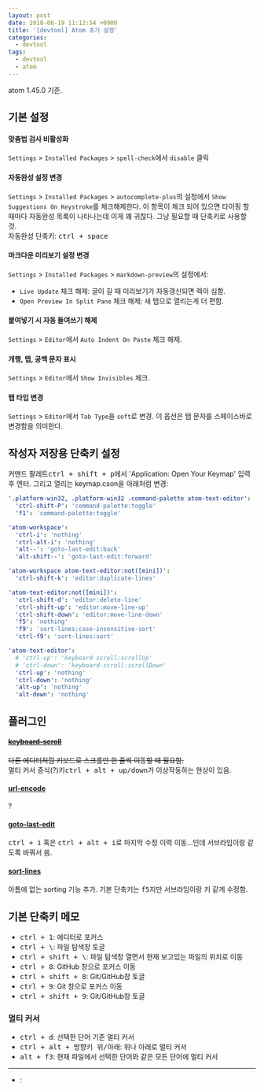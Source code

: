```yaml
---
layout: post
date: 2018-06-19 11:12:54 +0900
title: '[devtool] Atom 초기 설정'
categories:
  - devtool
tags:
  - devtool
  - atom
---
```


atom 1.45.0 기준.

## 기본 설정

#### 맞춤법 검사 비활성화

`Settings` > `Installed Packages` > `spell-check`에서 `disable` 클릭

#### 자동완성 설정 변경

`Settings` > `Installed Packages` > `autocomplete-plus`의 설정에서 `Show Suggestions On Keystroke`를 체크해제한다. 이 항목이 체크 되어 있으면 타이핑 할 때마다 자동완성 목록이 나타나는데 이게 꽤 귀찮다. 그냥 필요할 때 단축키로 사용할 것.  
자동완성 단축키: <kbd>ctrl + space</kbd>

#### 마크다운 미리보기 설정 변경

`Settings` > `Installed Packages` > `markdown-preview`의 설정에서:

- `Live Update` 체크 해제: 글이 길 때 미리보기가 자동갱신되면 렉이 심함.
- `Open Preview In Split Pane` 체크 해제: 새 탭으로 열리는게 더 편함.

#### 붙여넣기 시 자동 들여쓰기 해제

`Settings` > `Editor`에서 `Auto Indent On Paste` 체크 해제.

#### 개행, 탭, 공백 문자 표시

`Settings` > `Editor`에서 `Show Invisibles` 체크.

#### 탭 타입 변경

`Settings` > `Editor`에서 `Tab Type`을 `soft`로 변경. 이 옵션은 탭 문자를 스페이스바로 변경함을 의미한다.

## 작성자 저장용 단축키 설정

커맨드 팔레트<kbd>ctrl + shift + p</kbd>에서 'Application: Open Your Keymap' 입력 후 엔터. 그리고 열리는 keymap.cson을 아래처럼 변경:

```yml
'.platform-win32, .platform-win32 .command-palette atom-text-editor':
  'ctrl-shift-P': 'command-palette:toggle'
  'f1': 'command-palette:toggle'

'atom-workspace':
  'ctrl-i': 'nothing'
  'ctrl-alt-i': 'nothing'
  'alt--': 'goto-last-edit:back'
  'alt-shift--': 'goto-last-edit:forward'

'atom-workspace atom-text-editor:not([mini])':
  'ctrl-shift-k': 'editor:duplicate-lines'

'atom-text-editor:not([mini])':
  'ctrl-shift-d': 'editor:delete-line'
  'ctrl-shift-up': 'editor:move-line-up'
  'ctrl-shift-down': 'editor:move-line-down'
  'f5': 'nothing'
  'f9': 'sort-lines:case-insensitive-sort'
  'ctrl-f9': 'sort-lines:sort'

'atom-text-editor':
  # 'ctrl-up': 'keyboard-scroll:scrollUp'
  # 'ctrl-down': 'keyboard-scroll:scrollDown'
  'ctrl-up': 'nothing'
  'ctrl-down': 'nothing'
  'alt-up': 'nothing'
  'alt-down': 'nothing'
```

## 플러그인

#### ~~[keyboard-scroll](https://atom.io/packages/keyboard-scroll)~~

~~다른 에디터처럼 키보드로 스크롤만 한 줄씩 이동할 때 필요함.~~  
멀티 커서 증식(?)키<kbd>ctrl + alt + up/down</kbd>가 이상작동하는 현상이 있음.

#### [url-encode](https://atom.io/packages/url-encode)

?

#### [goto-last-edit](https://atom.io/packages/goto-last-edit)

<kbd>ctrl + i</kbd> 혹은 <kbd>ctrl + alt + i</kbd>로 마지막 수정 이력 이동...인데 서브라임이랑 같도록 바꿔서 씀.

#### [sort-lines](https://atom.io/packages/sort-lines)

아톰에 없는 sorting 기능 추가. 기본 단축키는 <kbd>f5</kbd>지만 서브라임이랑 키 같게 수정함.

## 기본 단축키 메모

- <kbd>ctrl + 1</kbd>: 에디터로 포커스
- <kbd>ctrl + \\</kbd>: 파일 탐색창 토글
- <kbd>ctrl + shift + \\</kbd>: 파일 탐색창 열면서 현재 보고있는 파일의 위치로 이동
- <kbd>ctrl + 8</kbd>: GitHub 창으로 포커스 이동
- <kbd>ctrl + shift + 8</kbd>: Git/GitHub창 토글
- <kbd>ctrl + 9</kbd>: Git 창으로 포커스 이동
- <kbd>ctrl + shift + 9</kbd>: Git/GitHub창 토글

### 멀티 커서

- <kbd>ctrl + d</kbd>: 선택한 단어 기준 멀티 커서
- <kbd>ctrl + alt + 방향키 위/아래</kbd>: 위나 아래로 멀티 커서
- <kbd>alt + f3</kbd>: 현재 파일에서 선택한 단어와 같은 모든 단어에 멀티 커서

---

- <kbd></kbd>:
